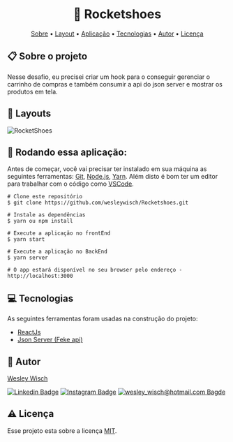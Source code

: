 <h1 align="center">👞 Rocketshoes</h1>

<p align="center">  <a href="#sobre">Sobre</a> • <a href="#layout">Layout</a> • <a href="#aplicacao">Aplicação</a>  • <a href="#techs">Tecnologias</a> • <a href="#autor">Autor</a> • <a href="#licenca">Licença</a> </p>


  <h2 id="sobre"> 📋 Sobre o projeto</h2>
  
  Nesse desafio, eu precisei criar um hook para o conseguir gerenciar o carrinho de compras e também consumir a api do json server e mostrar os produtos em tela.
  

<h2 id="layout"> 🎨  Layouts</h2>

![RocketShoes](https://user-images.githubusercontent.com/79159487/127185953-971c8043-3d30-4207-bac0-a137668c58f2.gif)

<h2 id="aplicacao"> 🎲  Rodando essa aplicação:</h2>

Antes de começar, você vai precisar ter instalado em sua máquina as seguintes ferramentas:  [Git](https://git-scm.com/),  [Node.js](https://nodejs.org/en/),  [Yarn](https://yarnpkg.com/). Além disto é bom ter um editor para trabalhar com o código como  [VSCode](https://code.visualstudio.com/).

```
# Clone este repositório
$ git clone https://github.com/wesleywisch/Rocketshoes.git

# Instale as dependências
$ yarn ou npm install

# Execute a aplicação no frontEnd
$ yarn start

# Execute a aplicação no BackEnd
$ yarn server

# O app estará disponível no seu browser pelo endereço - http://localhost:3000
```
 
 <h2 id="techs"> 💻 Tecnologias</h2>
 As seguintes ferramentas foram usadas na construção do projeto:

- [ReactJs]()
- [Json Server (Feke api)]()



 <h2 id="autor"> 🦸 Autor</h2>

[Wesley Wisch](https://www.linkedin.com/in/wesley-wisch)

[![Linkedin Badge](https://img.shields.io/badge/-LinkedIn-blue?style=flat-square-border&logo=Linkedin&logoColor=white&link=https://www.linkedin.com/in/wesley-wisch/)](https://www.linkedin.com/in/wesley-wisch) [![Instagram Badge](https://img.shields.io/badge/-Instagram-CC0000?style=flat-square-border&logo=Instagram&logoColor=white&link=https://www.instagram.com/wesley_wisch/)](https://www.instagram.com/wesley_wisch/) [![wesley_wisch@hotmail.com Bagde](https://img.shields.io/badge/wesley_wisch-2e7eea?style=flat-square-border&logo=microsoft-outlook&logoColor=white)](mailto:wesley_wisch@hotmail.com)

<h2 id="licenca"> ⚠️  Licença</h2>

Esse projeto esta sobre a licença [MIT]().
